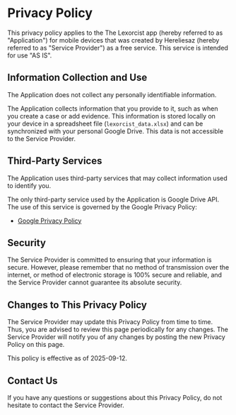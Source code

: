 # Privacy Policy

This privacy policy applies to the The Lexorcist app (hereby referred to as "Application") for mobile devices that was created by Hereliesaz (hereby referred to as "Service Provider") as a free service. This service is intended for use "AS IS".

## Information Collection and Use

The Application does not collect any personally identifiable information.

The Application collects information that you provide to it, such as when you create a case or add evidence. This information is stored locally on your device in a spreadsheet file (`lexorcist_data.xlsx`) and can be synchronized with your personal Google Drive. This data is not accessible to the Service Provider.

## Third-Party Services

The Application uses third-party services that may collect information used to identify you.

The only third-party service used by the Application is Google Drive API. The use of this service is governed by the Google Privacy Policy:
- [Google Privacy Policy](https://www.google.com/policies/privacy/)

## Security

The Service Provider is committed to ensuring that your information is secure. However, please remember that no method of transmission over the internet, or method of electronic storage is 100% secure and reliable, and the Service Provider cannot guarantee its absolute security.

## Changes to This Privacy Policy

The Service Provider may update this Privacy Policy from time to time. Thus, you are advised to review this page periodically for any changes. The Service Provider will notify you of any changes by posting the new Privacy Policy on this page.

This policy is effective as of 2025-09-12.

## Contact Us

If you have any questions or suggestions about this Privacy Policy, do not hesitate to contact the Service Provider.
